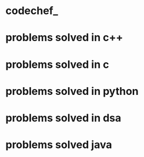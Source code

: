 # codechef_
# problems solved in c++
# problems solved in c
# problems solved in python
# problems solved in dsa
# problems solved java
